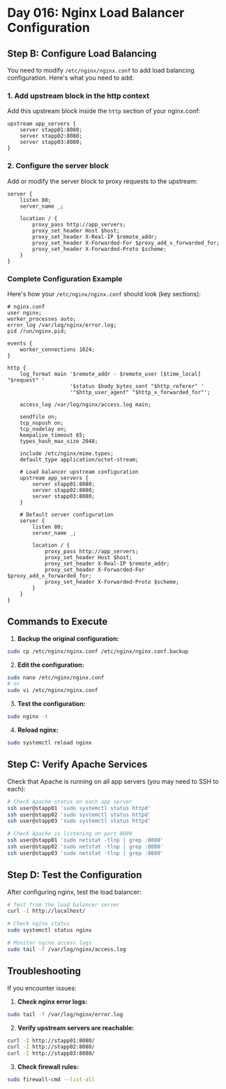 # Day 016: Nginx Load Balancer Configuration

## Step B: Configure Load Balancing

You need to modify `/etc/nginx/nginx.conf` to add load balancing configuration. Here's what you need to add:

### 1. Add upstream block in the http context

Add this upstream block inside the `http` section of your nginx.conf:

```nginx
upstream app_servers {
    server stapp01:8080;
    server stapp02:8080;
    server stapp03:8080;
}
```

### 2. Configure the server block

Add or modify the server block to proxy requests to the upstream:

```nginx
server {
    listen 80;
    server_name _;
    
    location / {
        proxy_pass http://app_servers;
        proxy_set_header Host $host;
        proxy_set_header X-Real-IP $remote_addr;
        proxy_set_header X-Forwarded-For $proxy_add_x_forwarded_for;
        proxy_set_header X-Forwarded-Proto $scheme;
    }
}
```

### Complete Configuration Example

Here's how your `/etc/nginx/nginx.conf` should look (key sections):

```nginx
# nginx.conf
user nginx;
worker_processes auto;
error_log /var/log/nginx/error.log;
pid /run/nginx.pid;

events {
    worker_connections 1024;
}

http {
    log_format main '$remote_addr - $remote_user [$time_local] "$request" '
                    '$status $body_bytes_sent "$http_referer" '
                    '"$http_user_agent" "$http_x_forwarded_for"';

    access_log /var/log/nginx/access.log main;

    sendfile on;
    tcp_nopush on;
    tcp_nodelay on;
    keepalive_timeout 65;
    types_hash_max_size 2048;

    include /etc/nginx/mime.types;
    default_type application/octet-stream;

    # Load balancer upstream configuration
    upstream app_servers {
        server stapp01:8080;
        server stapp02:8080;
        server stapp03:8080;
    }

    # Default server configuration
    server {
        listen 80;
        server_name _;
        
        location / {
            proxy_pass http://app_servers;
            proxy_set_header Host $host;
            proxy_set_header X-Real-IP $remote_addr;
            proxy_set_header X-Forwarded-For $proxy_add_x_forwarded_for;
            proxy_set_header X-Forwarded-Proto $scheme;
        }
    }
}
```

## Commands to Execute

1. **Backup the original configuration:**
```bash
sudo cp /etc/nginx/nginx.conf /etc/nginx/nginx.conf.backup
```

2. **Edit the configuration:**
```bash
sudo nano /etc/nginx/nginx.conf
# or
sudo vi /etc/nginx/nginx.conf
```

3. **Test the configuration:**
```bash
sudo nginx -t
```

4. **Reload nginx:**
```bash
sudo systemctl reload nginx
```

## Step C: Verify Apache Services

Check that Apache is running on all app servers (you may need to SSH to each):

```bash
# Check Apache status on each app server
ssh user@stapp01 'sudo systemctl status httpd'
ssh user@stapp02 'sudo systemctl status httpd'
ssh user@stapp03 'sudo systemctl status httpd'

# Check Apache is listening on port 8080
ssh user@stapp01 'sudo netstat -tlnp | grep :8080'
ssh user@stapp02 'sudo netstat -tlnp | grep :8080'
ssh user@stapp03 'sudo netstat -tlnp | grep :8080'
```

## Step D: Test the Configuration

After configuring nginx, test the load balancer:

```bash
# Test from the load balancer server
curl -I http://localhost/

# Check nginx status
sudo systemctl status nginx

# Monitor nginx access logs
sudo tail -f /var/log/nginx/access.log
```

## Troubleshooting

If you encounter issues:

1. **Check nginx error logs:**
```bash
sudo tail -f /var/log/nginx/error.log
```

2. **Verify upstream servers are reachable:**
```bash
curl -I http://stapp01:8080/
curl -I http://stapp02:8080/
curl -I http://stapp03:8080/
```

3. **Check firewall rules:**
```bash
sudo firewall-cmd --list-all
```